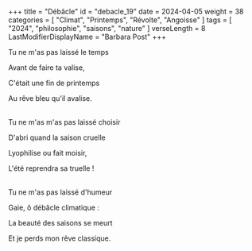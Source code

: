 +++
title = "Débâcle"
id = "debacle_19"
date = 2024-04-05
weight = 38
categories = [ "Climat", "Printemps", "Révolte", "Angoisse" ]
tags = [ "2024", "philosophie", "saisons", "nature" ]
verseLength = 8
LastModifierDisplayName = "Barbara Post"
+++

Tu ne m'as pas laissé le temps

Avant de faire ta valise,

C'était une fin de printemps

Au rêve bleu qu'il avalise.

 \
Tu ne m'as m'as pas laissé choisir

D'abri quand la saison cruelle

Lyophilise ou fait moisir,

L'été reprendra sa truelle !

 \
Tu ne m'as pas laissé d'humeur

Gaie, ô débâcle climatique :

La beauté des saisons se meurt

Et je perds mon rêve classique.
